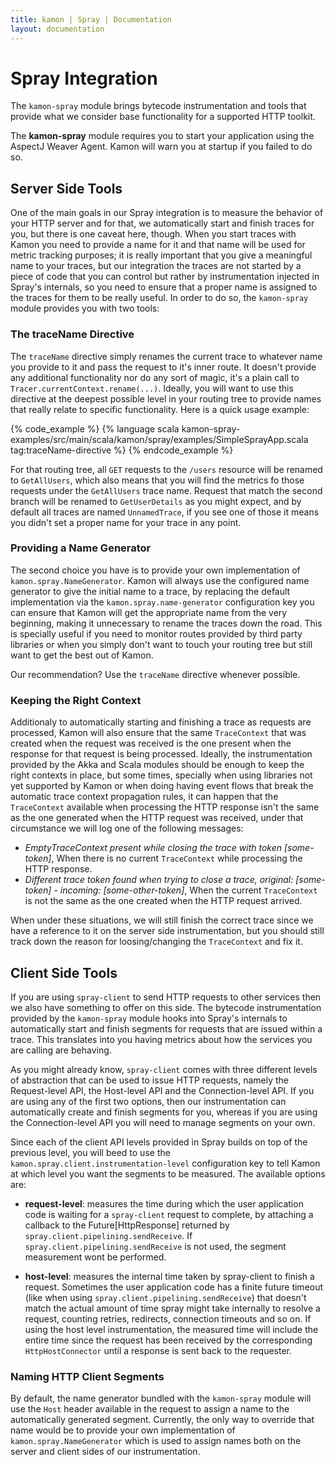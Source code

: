 ```yaml
---
title: kamon | Spray | Documentation
layout: documentation
---
```


Spray Integration
=================


The `kamon-spray` module brings bytecode instrumentation and tools that provide what we consider base functionality for
a supported HTTP toolkit.

<p class="alert alert-info">
The <b>kamon-spray</b> module requires you to start your application using the AspectJ Weaver Agent. Kamon will warn you
at startup if you failed to do so.
</p>



Server Side Tools
-----------------

One of the main goals in our Spray integration is to measure the behavior of your HTTP server and for that, we
automatically start and finish traces for you, but there is one caveat here, though. When you start traces with Kamon
you need to provide a name for it and that name will be used for metric tracking purposes; it is really important that
you give a meaningful name to your traces, but our integration the traces are not started by a piece of code that you
can control but rather by instrumentation injected in Spray's internals, so you need to ensure that a proper name is
assigned to the traces for them to be really useful. In order to do so, the `kamon-spray` module provides you with two
tools:


### The traceName Directive ###

The `traceName` directive simply renames the current trace to whatever name you provide to it and pass the request to
it's inner route. It doesn't provide any additional functionality nor do any sort of magic, it's a plain call to
`Tracer.currentContext.rename(...)`. Ideally, you will want to use this directive at the deepest possible level in your
routing tree to provide names that really relate to specific functionality. Here is a quick usage example:

{% code_example %}
{%   language scala kamon-spray-examples/src/main/scala/kamon/spray/examples/SimpleSprayApp.scala tag:traceName-directive %}
{% endcode_example %}

For that routing tree, all `GET` requests to the `/users` resource will be renamed to `GetAllUsers`, which also means
that you will find the metrics fo those requests under the `GetAllUsers` trace name. Request that match the second
branch will be renamed to `GetUserDetails` as you might expect, and by default all traces are named `UnnamedTrace`, if
you see one of those it means you didn't set a proper name for your trace in any point.


### Providing a Name Generator ###

The second choice you have is to provide your own implementation of `kamon.spray.NameGenerator`. Kamon will always
use the configured name generator to give the initial name to a trace, by replacing the default implementation via the
`kamon.spray.name-generator` configuration key you can ensure that Kamon will get the appropriate name from the very
beginning, making it unnecessary to rename the traces down the road. This is specially useful if you need to monitor
routes provided by third party libraries or when you simply don't want to touch your routing tree but still want to get
the best out of Kamon.

Our recommendation? Use the `traceName` directive whenever possible.



### Keeping the Right Context ###

Additionaly to automatically starting and finishing a trace as requests are processed, Kamon will also ensure that the
same `TraceContext` that was created when the request was received is the one present when the response for that request
is being processed. Ideally, the instrumentation provided by the Akka and Scala modules should be enough to keep the
right contexts in place, but some times, specially when using libraries not yet supported by Kamon or when doing having
event flows that break the automatic trace context propagation rules, it can happen that the `TraceContext` available
when processing the HTTP response isn't the same as the one generated when the HTTP request was received, under that
circumstance we will log one of the following messages:

* *EmptyTraceContext present while closing the trace with token [some-token]*, When there is no current
`TraceContext` while processing the HTTP response.
* *Different trace token found when trying to close a trace, original: [some-token] - incoming: [some-other-token]*,
When the current `TraceContext` is not the same as the one created when the HTTP request arrived.

When under these situations, we will still finish the correct trace since we have a reference to it on the server side
instrumentation, but you should still track down the reason for loosing/changing the `TraceContext` and fix it.




Client Side Tools
-----------------

If you are using `spray-client` to send HTTP requests to other services then we also have something to offer on this
side. The bytecode instrumentation provided by the `kamon-spray` module hooks into Spray's internals to automatically
start and finish segments for requests that are issued within a trace. This translates into you having metrics about how
the services you are calling are behaving.

As you might already know, `spray-client` comes with three different levels of abstraction that can be used to issue
HTTP requests, namely the Request-level API, the Host-level API and the Connection-level API. If you are using any of
the first two options, then our instrumentation can automatically create and finish segments for you, whereas if you are
using the Connection-level API you will need to manage segments on your own.

Since each of the client API levels provided in Spray builds on top of the previous level, you will beed to use the
`kamon.spray.client.instrumentation-level` configuration key to tell Kamon at which level you want the segments to be
measured. The available options are:

* __request-level__: measures the time during which the user application code is waiting for a `spray-client` request to
complete, by attaching a callback to the Future[HttpResponse] returned by `spray.client.pipelining.sendReceive`.
If `spray.client.pipelining.sendReceive` is not used, the segment measurement wont be performed.

* __host-level__: measures the internal time taken by spray-client to finish a request. Sometimes the user application
code has a finite future timeout (like when using `spray.client.pipelining.sendReceive`) that doesn't match
the actual amount of time spray might take internally to resolve a request, counting retries, redirects,
connection timeouts and so on. If using the host level instrumentation, the measured time will include the entire time
since the request has been received by the corresponding `HttpHostConnector` until a response is sent back
to the requester.



### Naming HTTP Client Segments ###

By default, the name generator bundled with the `kamon-spray` module will use the `Host` header available in the request
to assign a name to the automatically generated segment. Currently, the only way to override that name would be to
provide your own implementation of `kamon.spray.NameGenerator` which is used to assign names both on the server and
client sides of our instrumentation.





[tracing core concepts section]: /core/metrics/core-concepts/
